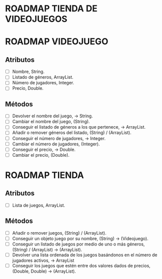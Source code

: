 # ROADMAP TIENDA DE VIDEOJUEGOS

# ROADMAP VIDEOJUEGO

## Atributos

- [ ]  Nombre, String.
- [ ]  Listado de géneros, ArrayList<String>.
- [ ]  Número de jugadores, Integer.
- [ ]  Precio, Double.

## Métodos

- [ ]  Devolver el nombre del juego, → String.
- [ ]  Cambiar el nombre del juego,  (String).
- [ ]  Conseguir el listado de géneros a los que pertenece, → ArrayList<String>.
- [ ]  Añadir o remover géneros del listado, (String) / (ArrayList<String>).
- [ ]  Conseguir el número de jugadores, → Integer.
- [ ]  Cambiar el número de jugadores, (Integer).
- [ ]  Conseguir el precio, → Double.
- [ ]  Cambiar el precio, (Double).

# ROADMAP TIENDA

## Atributos

- [ ]  Lista de juegos, ArrayList<String>.

## Métodos

- [ ]  Añadir o remover juegos, (String) / (ArrayList<String>).
- [ ]  Conseguir un objeto juego por su nombre, (String) → (Videojuego).
- [ ]  Conseguir un listado de juegos por medio de uno o más géneros, (String) / (ArrayList<String>) → (ArrayList<Videojuego>).
- [ ]  Devolver una lista ordenada de los juegos basándonos en el número
de jugadores activos, → ArrayList<Videojuego>
- [ ]  Conseguir los juegos que estén entre dos valores dados de precios, (Double, Double) → (ArrayList<Videojuego>).
